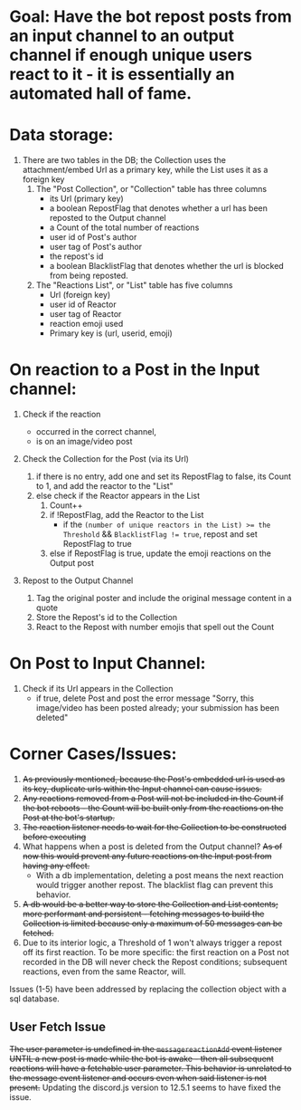 # Goal: Have the bot repost posts from an input channel to an output channel if enough unique users react to it - it is essentially an automated hall of fame.

# Data storage:
1. There are two tables in the DB; the Collection uses the attachment/embed Url as a primary key, while the List uses it as a foreign key
	1. The "Post Collection", or "Collection" table has three columns
		- its Url (primary key)
		- a boolean RepostFlag that denotes whether a url has been reposted to the Output channel
		- a Count of the total number of reactions
		- user id of Post's author
		- user tag of Post's author
		- the repost's id
		- a boolean BlacklistFlag that denotes whether the url is blocked from being reposted.
	2. The "Reactions List", or "List" table has five columns
		- Url (foreign key)
		- user id of Reactor
		- user tag of Reactor
		- reaction emoji used
		- Primary key is (url, userid, emoji)

# On reaction to a Post in the Input channel:
1. Check if the reaction
	- occurred in the correct channel,
	- is on an image/video post

2. Check the Collection for the Post (via its Url)
	1. if there is no entry, add one and set its RepostFlag to false, its Count to 1, and add the reactor to the "List"
	2. else check if the Reactor appears in the List
		1. Count++
		2. if !RepostFlag, add the Reactor to the List
			- if the `(number of unique reactors in the List) >= the Threshold` && `BlacklistFlag != true`, repost and set RepostFlag to true
		3. else if RepostFlag is true, update the emoji reactions on the Output post

3. Repost to the Output Channel
	1. Tag the original poster and include the original message content in a quote
	2. Store the Repost's id to the Collection
	3. React to the Repost with number emojis that spell out the Count

# On Post to Input Channel:
1. Check if its Url appears in the Collection
	- if true, delete Post and post the error message "Sorry, this image/video has been posted already; your submission has been deleted"

# Corner Cases/Issues:
1. ~~As previously mentioned, because the Post's embedded url is used as its key, duplicate urls within the Input channel can cause issues.~~
2. ~~Any reactions removed from a Post will not be included in the Count if the bot reboots - the Count will be built only from the reactions on the Post at the bot's startup.~~
3. ~~The reaction listener needs to wait for the Collection to be constructed before executing~~
4. What happens when a post is deleted from the Output channel? ~~As of now this would prevent any future reactions on the Input post from having any effect.~~
	- With a db implementation, deleting a post means the next reaction would trigger another repost. The blacklist flag can prevent this behavior.
5. ~~A db would be a better way to store the Collection and List contents; more performant and persistent - fetching messages to build the Collection is limited because only a maximum of 50 messages can be fetched.~~
6. Due to its interior logic, a Threshold of 1 won't always trigger a repost off its first reaction. To be more specific: the first reaction on a Post not recorded in the DB will never check the Repost conditions; subsequent reactions, even from the same Reactor, will.

Issues (1-5) have been addressed by replacing the collection object with a sql database.

## User Fetch Issue
~~The user parameter is undefined in the `messagereactionAdd` event listener UNTIL a new post is made while the bot is awake - 
then all subsequent reactions will have a fetchable user parameter. This behavior is unrelated to the message event listener and occurs even when said listener is not present.~~ Updating the discord.js version to 12.5.1 seems to have fixed the issue.